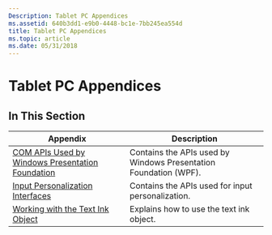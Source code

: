 ```yaml
---
Description: Tablet PC Appendices
ms.assetid: 640b3dd1-e9b0-4448-bc1e-7bb245ea554d
title: Tablet PC Appendices
ms.topic: article
ms.date: 05/31/2018
---
```


# Tablet PC Appendices

## In This Section



| Appendix                                                                                                 | Description                                                      |
|----------------------------------------------------------------------------------------------------------|------------------------------------------------------------------|
| [COM APIs Used by Windows Presentation Foundation](com-apis-used-by-windows-presentation-foundation.md) | Contains the APIs used by Windows Presentation Foundation (WPF). |
| [Input Personalization Interfaces](https://docs.microsoft.com/previous-versions/windows/desktop/legacy/dd317322(v=vs.85))                        | Contains the APIs used for input personalization.                |
| [Working with the Text Ink Object](working-with-the-text-ink-object.md)                                 | Explains how to use the text ink object.                         |



 

 

 



